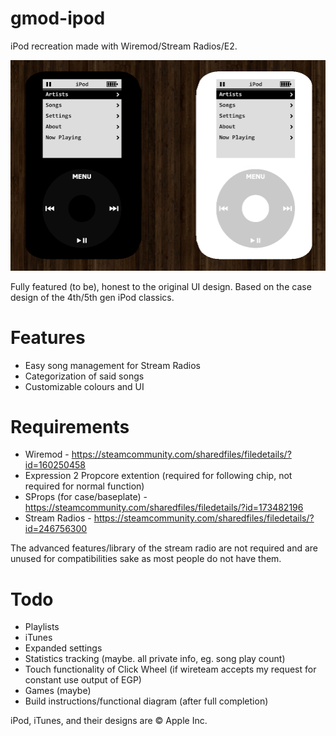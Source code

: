 # gmod-ipod
iPod recreation made with Wiremod/Stream Radios/E2.

![Screenshot](1-31-2022-case.PNG)

Fully featured (to be), honest to the original UI design. Based on the case design of the 4th/5th gen iPod classics. 

# Features
- Easy song management for Stream Radios
- Categorization of said songs
- Customizable colours and UI

# Requirements
- Wiremod  -  https://steamcommunity.com/sharedfiles/filedetails/?id=160250458
- Expression 2 Propcore extention (required for following chip, not required for normal function)
- SProps (for case/baseplate)  -  https://steamcommunity.com/sharedfiles/filedetails/?id=173482196
- Stream Radios  -  https://steamcommunity.com/sharedfiles/filedetails/?id=246756300

The advanced features/library of the stream radio are not required and are unused for compatibilities sake as most people do not have them.

# Todo
- Playlists
- iTunes 
- Expanded settings
- Statistics tracking (maybe. all private info, eg. song play count)
- Touch functionality of Click Wheel (if wireteam accepts my request for constant use output of EGP)
- Games (maybe)
- Build instructions/functional diagram (after full completion)

iPod, iTunes, and their designs are © Apple Inc.
